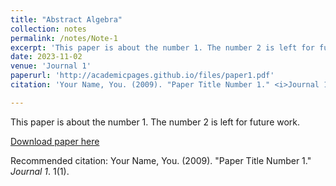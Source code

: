 ```yaml
---
title: "Abstract Algebra"
collection: notes
permalink: /notes/Note-1
excerpt: 'This paper is about the number 1. The number 2 is left for future work.'
date: 2023-11-02
venue: 'Journal 1'
paperurl: 'http://academicpages.github.io/files/paper1.pdf'
citation: 'Your Name, You. (2009). "Paper Title Number 1." <i>Journal 1</i>. 1(1).'

---
```


This paper is about the number 1. The number 2 is left for future work.

[Download paper here](http://academicpages.github.io/files/paper1.pdf)

Recommended citation: Your Name, You. (2009). "Paper Title Number 1." <i>Journal 1</i>. 1(1).